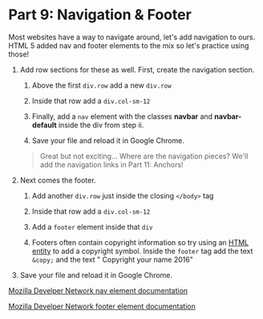 # Part 9: Navigation & Footer

Most websites have a way to navigate around, let's add navigation to ours.  HTML 5 added nav and footer elements to the mix so let's practice using those!

1. Add row sections for these as well. First, create the navigation section. 
    
    1. Above the first `div.row` add a new `div.row`
    
    2. Inside that row add a `div.col-sm-12`
    
    3. Finally, add a `nav` element with the classes **navbar** and **navbar-default** inside the div from step ii.
    
    4. Save your file and reload it in Google Chrome.
    >Great but not exciting... Where are the navigation pieces? We'll add the navigation links in Part 11: Anchors!
    
2. Next comes the footer.  

    1. Add another `div.row` just inside the closing `</body>` tag
    
    2. Inside that row add a `div.col-sm-12`
    
    3. Add a `footer` element inside that `div`

    4. Footers often contain copyright information so try using an [HTML entity](http://www.w3schools.com/html/html_entities.asp) to add a copyright symbol. Inside the `footer` tag add the text `&copy;` and the text " Copyright your name 2016"

3. Save your file and reload it in Google Chrome.

[Mozilla Develper Network nav element documentation](https://developer.mozilla.org/en-US/docs/Web/HTML/Element/nav)

[Mozilla Develper Network footer element documentation](https://developer.mozilla.org/en-US/docs/Web/HTML/Element/footer)




